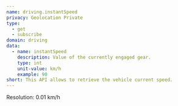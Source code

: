 ```yaml
---
name: driving.instantSpeed
privacy: Geolocation Private
type:
  - get
  - subscribe
domain: driving
data:
  - name: instantSpeed
    description: Value of the currently engaged gear.
    type: int
    unit-value: km/h
    example: 90
short: This API allows to retrieve the vehicle current speed.
---
```


Resolution: 0.01 km/h
